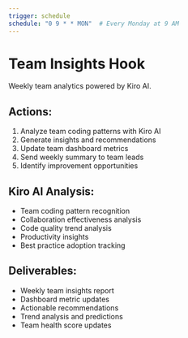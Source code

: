 ```yaml
---
trigger: schedule
schedule: "0 9 * * MON"  # Every Monday at 9 AM
---
```


# Team Insights Hook

Weekly team analytics powered by Kiro AI.

## Actions:
1. Analyze team coding patterns with Kiro AI
2. Generate insights and recommendations
3. Update team dashboard metrics
4. Send weekly summary to team leads
5. Identify improvement opportunities

## Kiro AI Analysis:
- Team coding pattern recognition
- Collaboration effectiveness analysis
- Code quality trend analysis
- Productivity insights
- Best practice adoption tracking

## Deliverables:
- Weekly team insights report
- Dashboard metric updates
- Actionable recommendations
- Trend analysis and predictions
- Team health score updates